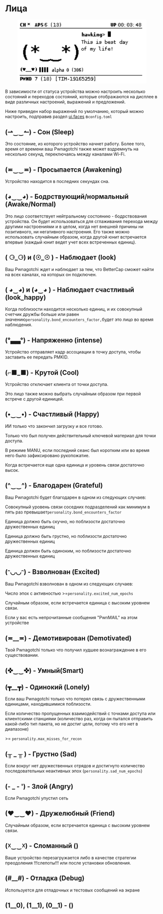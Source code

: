 # Лица

<figure><img src="../.gitbook/assets/Ywr5aqx.png" alt=""><figcaption></figcaption></figure>

В зависимости от статуса устройства можно настроить несколько состояний и переходов состояний, которые отображаются на дисплее в виде различных настроений, выражений и предложений.

Ниже приведен набор выражений  по умолчанию, который можно настроить, подправив раздел [ui.faces](https://github.com/evilsocket/pwnagotchi/blob/master/pwnagotchi/defaults.toml#L160) в`config.toml`

## (⇀‿‿↼)  - Сон (Sleep)&#x20;

Это состояние, из которого устройство начнет работу. Более того, время от времени ваш Pwnagotchi также может вздремнуть на несколько секунд, переключаясь между каналами Wi-Fi.

## (≖‿‿≖) - Просыпается (Awakening)

Устройство находится в последних секундах сна.

## (◕‿‿◕) - Бодрствующий/нормальный (Awake/Normal)

Это лицо соответствует нейтральному состоянию - бодрствования устройства. Он будет использоваться для сглаживания перехода между другими настроениями и в целом, когда нет внешней причины ни позитивного, ни негативного настроения. Его также можно использовать случайным образом, когда другой юнит встречается впервые (каждый юнит ведет учет всех встреченных единиц).

## ( ⚆\_⚆) и (☉\_☉ ) - Наблюдает (look)

Ваш Pwnagotchi ждет и наблюдает за тем, что BetterCap сможет найти на всех каналах, на которых он подключен.

## ( ◕‿◕) и (◕‿◕ ) - Наблюдает счастливый (look\_happy)

Когда поблизости находится несколько единиц, и их совокупный счетчик дружбы больше или равен значению`personality.bond_encounters_factor,`будет  это лицо во время наблюдения.

## (°▃▃°) -  Напряженно (intense)

Устройство отправляет кадр ассоциации в точку доступа, чтобы заставить ее передать PMKID.

## (⌐■\_■)  - Крутой (Cool)

Устройство отключает клиента ​​от точки доступа.

Это лицо также можно выбрать случайным образом при первой встрече с другой единицей.

## (•‿‿•) - Счастливый (Happy) <a href="#span-class-face-span-happy" id="span-class-face-span-happy"></a>

ИИ только что закончил загрузку и все готово.

Только что был получен действительный ключевой материал для точки доступа.

В режиме MANU, если последний сеанс был коротким или во время него было зафиксировано рукопожатие.

Когда встречается еще одна единица и уровень связи достаточно высок.

## (^‿‿^) - Благодарен (Grateful)

Ваш Pwnagotchi будет благодарен в одном из следующих случаев:

Совокупный уровень связи соседних подразделений как минимум в пять раз превышает`personality.bond_encounters_factor`

Единица должно быть скучно, но поблизости достаточно дружественных единиц

Единица должно быть грустно, но поблизости достаточно дружественных eдиниц

Единица должен быть одиноким, но поблизости достаточно дружественных eдиниц

## (ᵔ◡◡ᵔ) - Взволнован (Excited)

Ваш Pwnagotchi взволнован в одном из следующих случаев:

Число эпох с активностью >=`personality.excited_num_epochs`

Случайным образом, если встречается единица с высоким уровнем связи.

Если у вас есть непрочитанные сообщения "PwnMAIL" на этом устройстве

## (≖\_\_≖) - Демотивирован (Demotivated)

Твой Pwnagotchi только что получил худшее вознаграждение в его существовании.

## (✜‿‿✜) - Умный(Smart)

## &#x20;(┳\_\_┳) - Одинокий (Lonely)

Если ваш Pwnagotchi только что потерял связь с дружественными единицами, находившимися поблизости.

Если количество пропущенных взаимодействий с точками доступа или клиентскими станциями (количество раз, когда он пытался отправить какой-либо тип пакета, но не достиг цели, потому что его нет в диапазоне)

\>= `personality.max_misses_for_recon`

## (╥ \_ ╥ ) - Грустно (Sad)

Если вокруг нет дружественных отрядов и достигнуто количество последовательных неактивных эпох (`personality.sad_num_epochs`)

## (- \_ - ') - Злой (Angry)

Если Pwnagotchi упустил сеть

## (♥‿‿♥) - Дружелюбный (Friend)

Случайным образом, если встречается единица с высоким уровнем связи.

## (☓‿‿☓) - Сломанный ()

Ваше устройство перезагружается либо в качестве стратегии преодоления !!!слепоты!!! или после установки обновления.

## (#\_\_#) - Отладка (Debug)

Используется для отладочных и тестовых сообщений на экране

## (1\_\_0), (1\_\_1), (0\_\_1)  - ()



